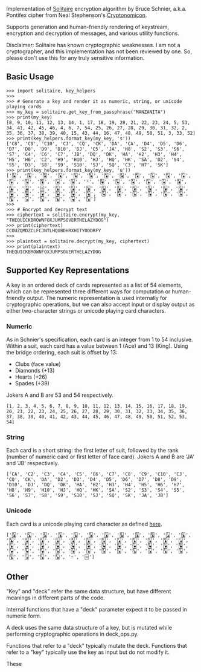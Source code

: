 Implementation of [Solitaire](https://www.schneier.com/cryptography/solitaire/) encryption algorithm by Bruce Schnier, a.k.a. Pontifex cipher from Neal Stephenson's [Cryptonomicon](https://en.wikipedia.org/wiki/Cryptonomicon).

Supports generation and human-friendly rendering of keystream, encryption and decryption of messages, and various utility functions.

Disclaimer: Solitaire has known cryptographic weaknesses. I am not a cryptographer, and this implementation has not been reviewed by one. So, please don't use this for any truly sensitive information.

## Basic Usage
    >>> import solitaire, key_helpers
    >>>
    >>> # Generate a key and render it as numeric, string, or unicode playing cards
    >>> my_key = solitaire.get_key_from_passphrase("MANZANITA")
    >>> print(my_key)
    [8, 9, 10, 11, 12, 13, 14, 1, 17, 18, 19, 20, 21, 22, 23, 24, 5, 53, 34, 41, 42, 45, 46, 4, 6, 7, 54, 25, 26, 27, 28, 29, 30, 31, 32, 2, 35, 36, 37, 38, 39, 40, 15, 43, 44, 16, 47, 48, 49, 50, 51, 3, 33, 52]
    >>> print(key_helpers.format_key(my_key, 's'))
    ['C8', 'C9', 'C10', 'CJ', 'CQ', 'CK', 'DA', 'CA', 'D4', 'D5', 'D6', 'D7', 'D8', 'D9', 'D10', 'DJ', 'C5', 'JA', 'H8', 'S2', 'S3', 'S6', 'S7', 'C4', 'C6', 'C7', 'JB', 'DQ', 'DK', 'HA', 'H2', 'H3', 'H4', 'H5', 'H6', 'C2', 'H9', 'H10', 'HJ', 'HQ', 'HK', 'SA', 'D2', 'S4', 'S5', 'D3', 'S8', 'S9', 'S10', 'SJ', 'SQ', 'C3', 'H7', 'SK']
    >>> print(key_helpers.format_key(my_key, 'u'))
    ['🃘', '🃙', '🃚', '🃛', '🃝', '🃞', '🃁', '🃑', '🃄', '🃅', '🃆', '🃇', '🃈', '🃉', '🃊', '🃋', '🃕', '🃏', '🂸', '🂢', '🂣', '🂦', '🂧', '🃔', '🃖', '🃗', '🃟', '🃍', '🃎', '🂱', '🂲', '🂳', '🂴', '🂵', '🂶', '🃒', '🂹', '🂺', '🂻', '🂽', '🂾', '🂡', '🃂', '🂤', '🂥', '🃃', '🂨', '🂩', '🂪', '🂫', '🂭', '🃓', '🂷', '🂮']
    >>>
    >>> # Encrypt and decrypt text
    >>> ciphertext = solitaire.encrypt(my_key, "THEQUICKBROWNFOXJUMPSOVERTHELAZYDOG")
    >>> print(ciphertext)
    CCOUZQMDZCLFCJNTLHQUBDHRXHITYODDRFY
    >>>
    >>> plaintext = solitaire.decrypt(my_key, ciphertext)
    >>> print(plaintext)
    THEQUICKBROWNFOXJUMPSOVERTHELAZYDOG


## Supported Key Representations
A key is an ordered deck of cards represented as a list of 54 elements, which can be represented three different ways for computation or human-friendly output. The numeric representation is used internally for cryptographic operations, but we can also accept input or display output as either two-character strings or unicode playing card characters.

### Numeric
As in Schnier's specification, each card is an integer from 1 to 54 inclusive.
Within a suit, each card has a value between 1 (Ace) and 13 (King). Using the bridge ordering, each suit is offset by 13:

- Clubs (face value)
- Diamonds (+13)
- Hearts (+26)
- Spades (+39)

Jokers A and B are 53 and 54 respectively.

    [1, 2, 3, 4, 5, 6, 7, 8, 9, 10, 11, 12, 13, 14, 15, 16, 17, 18, 19, 20, 21, 22, 23, 24, 25, 26, 27, 28, 29, 30, 31, 32, 33, 34, 35, 36, 37, 38, 39, 40, 41, 42, 43, 44, 45, 46, 47, 48, 49, 50, 51, 52, 53, 54]

### String
Each card is a short string: the first letter of suit, followed by the rank (number of numeric card or first letter of face card). Jokers A and B are 'JA' and 'JB' respectively.

    ['CA', 'C2', 'C3', 'C4', 'C5', 'C6', 'C7', 'C8', 'C9', 'C10', 'CJ', 'CQ', 'CK', 'DA', 'D2', 'D3', 'D4', 'D5', 'D6', 'D7', 'D8', 'D9', 'D10', 'DJ', 'DQ', 'DK', 'HA', 'H2', 'H3', 'H4', 'H5', 'H6', 'H7', 'H8', 'H9', 'H10', 'HJ', 'HQ', 'HK', 'SA', 'S2', 'S3', 'S4', 'S5', 'S6', 'S7', 'S8', 'S9', 'S10', 'SJ', 'SQ', 'SK', 'JA', 'JB']

### Unicode
Each card is a unicode playing card character as defined [here](http://www.unicode.org/charts/PDF/U1F0A0.pdf).

    ['🃑', '🃒', '🃓', '🃔', '🃕', '🃖', '🃗', '🃘', '🃙', '🃚', '🃛', '🃝', '🃞', '🃁', '🃂', '🃃', '🃄', '🃅', '🃆', '🃇', '🃈', '🃉', '🃊', '🃋', '🃍', '🃎', '🂱', '🂲', '🂳', '🂴', '🂵', '🂶', '🂷', '🂸', '🂹', '🂺', '🂻', '🂽', '🂾', '🂡', '🂢', '🂣', '🂤', '🂥', '🂦', '🂧', '🂨', '🂩', '🂪', '🂫', '🂭', '🂮', '🃏', '🃟']

## Other
"Key" and "deck" refer the same data structure, but have different meanings in different parts of the code.

Internal functions that have a "deck" parameter expect it to be passed in numeric form.

A deck uses the same data structure of a key, but is mutated while performing cryptographic operations in deck_ops.py.

Functions that refer to a "deck" typically mutate the deck.
Functions that refer to a "key" typically use the key as input but do not modify it.

These 
